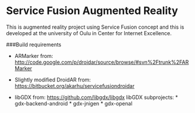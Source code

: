 Service Fusion Augmented Reality
==========

This is augmented reality project using Service Fusion concept and this is developed at the university of Oulu in Center for Internet Excellence.

###Build requirements

* ARMarker from: http://code.google.com/p/droidar/source/browse/#svn%2Ftrunk%2FARMarker

* Slightly modified DroidAR from: https://bitbucket.org/akarhu/servicefusiondroidar

* libGDX from: https://github.com/libgdx/libgdx
    libGDX subprojects:
      * gdx-backend-android
      * gdx-jnigen
      * gdx-openal
